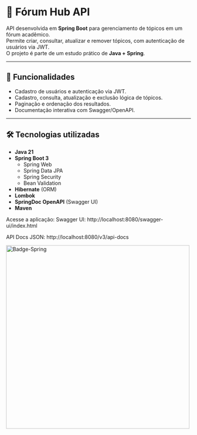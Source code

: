 # 📘 Fórum Hub API

API desenvolvida em **Spring Boot** para gerenciamento de tópicos em um fórum acadêmico.  
Permite criar, consultar, atualizar e remover tópicos, com autenticação de usuários via JWT.  
O projeto é parte de um estudo prático de **Java + Spring**.

---

## 🚀 Funcionalidades

- Cadastro de usuários e autenticação via JWT.  
- Cadastro, consulta, atualização e exclusão lógica de tópicos.  
- Paginação e ordenação dos resultados.  
- Documentação interativa com Swagger/OpenAPI.  

---

## 🛠️ Tecnologias utilizadas

- **Java 21**  
- **Spring Boot 3**  
  - Spring Web  
  - Spring Data JPA  
  - Spring Security  
  - Bean Validation  
- **Hibernate** (ORM)  
- **Lombok**  
- **SpringDoc OpenAPI** (Swagger UI)  
- **Maven**  

Acesse a aplicação:
Swagger UI: http://localhost:8080/swagger-ui/index.html

API Docs JSON: http://localhost:8080/v3/api-docs

<img width="500" height="500" alt="Badge-Spring" src="https://github.com/user-attachments/assets/8a5fb1d0-46c3-4598-8443-a4eeccb2bc93" />


